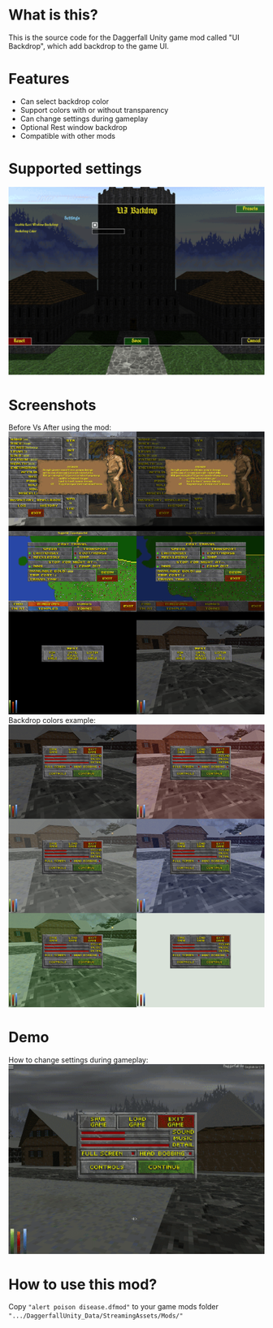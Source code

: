 # What is this?
This is the source code for the Daggerfall Unity game mod called "UI Backdrop", which add backdrop to the game UI.

# Features
* Can select backdrop color  
* Support colors with or without transparency  
* Can change settings during gameplay  
* Optional Rest window backdrop  
* Compatible with other mods  

# Supported settings
![settings](https://github.com/themrleon/DFU-MOD-UIBackdrop/blob/3164fd2c74c1953b4508e654dd5424e0d666e889/images/settings.png)

# Screenshots
Before Vs After using the mod:  
![comparison](https://github.com/themrleon/DFU-MOD-UIBackdrop/blob/3164fd2c74c1953b4508e654dd5424e0d666e889/images/beforeVSafter.png)
Backdrop colors example:  
![colors](https://github.com/themrleon/DFU-MOD-UIBackdrop/blob/3164fd2c74c1953b4508e654dd5424e0d666e889/images/colors.png)

# Demo
How to change settings during gameplay:  
![demo](https://github.com/themrleon/DFU-MOD-UIBackdrop/blob/3164fd2c74c1953b4508e654dd5424e0d666e889/images/demo.gif)

# How to use this mod?
Copy `"alert poison disease.dfmod"` to your game mods folder `".../DaggerfallUnity_Data/StreamingAssets/Mods/"`
